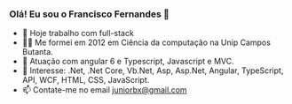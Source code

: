 ### Olá! Eu sou o Francisco Fernandes 👋

- 🔭 Hoje trabalho com full-stack
- 👨‍🎓 Me formei em 2012 em Ciência da computação na Unip Campos Butanta.
- 🌱 Atuação com angular 6 e Typescript, Javascript e MVC.
- 🎯 Interesse: .Net, .Net Core, Vb.Net, Asp, Asp.Net, Angular, TypeScript, API, WCF, HTML, CSS, JavaScript.
- 📫 Contate-me no email juniorbx@gmail.com

